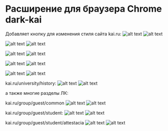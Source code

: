 # Расширение для браузера Chrome dark-kai
Добавляет кнопку для изменения стиля сайта kai.ru:
![alt text](/img/image.png) 
![alt text](/img/image-1.png)

![alt text](/img/image-3.png)
![alt text](/img/image-2.png)

![alt text](/img/image-4.png)
![alt text](/img/image-5.png)

![alt text](/img/image-6.png)
![alt text](/img/image-7.png)

![alt text](/img/image-8.png)
![alt text](/img/image-9.png)

kai.ru/university/history:
![alt text](/img/image-10.png)
![alt text](/img/image-11.png)

а также многие разделы ЛК:

kai.ru/group/guest/common
![alt text](/img/image-12.png)
![alt text](/img/image-14.png)

kai.ru/group/guest/student:
![alt text](/img/image-15.png)
![alt text](/img/image-16.png)

kai.ru/group/guest/student/attestacia
![alt text](/img/image-17.png)
![alt text](/img/image-18.png)